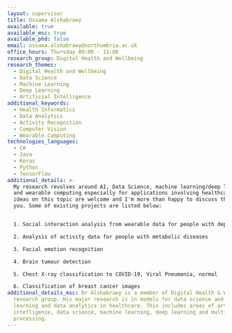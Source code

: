 ```yaml
---
layout: supervisor
title: Ossama Alshabrawy
available: true
available_msc: true
available_phd: false
email: ossama.alshabrawy@northumbria.ac.uk
office_hours: Thursday 09:00 - 11:00
research_group: Digital Health and Wellbeing
research_themes:
  - Digital Health and Wellbeing
  - Data Science
  - Machine Learning
  - Deep Learning
  - Artificial Intelligence
additional_keywords:
  - Health Informatics
  - Data Analytics
  - Activity Recognition
  - Computer Vision
  - Wearable Computing
technologies_languages:
  - C#
  - Java
  - Keras
  - Python
  - TensorFlow
additional_details: >-
  My research revolves around AI, Data Science, machine learning/deep learning
  and wearable computing especially for applications involving healthcare. Any
  ideas on this topic are welcome and I'm more than happy to discuss them with
  you. Some of existing projects are listed below:


  1. Social interaction analysis from wearable data for people with depression

  2. Analysis of activity data for people with metabolic diseases

  3. Facial emotion recognition

  4. Brain tumour detection

  5. Chest X-ray classification to COVID-19, Viral Pneumonia, normal

  6. Classification of breast cancer images
additional_details_msc: Dr Alshabrawy is a member of Digital Health & Wellbeing
  research group. His major research is in models for data science and machine
  learning and data analytics in healthcare. This includes areas of artificial
  intelligence, data science, machine learning, deep learning and multi-sensor
  processing.
---
```

